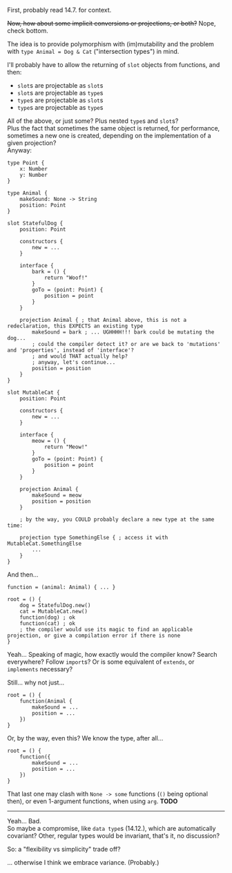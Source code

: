 First, probably read 14.7. for context.

~~Now, how about some implicit conversions or projections, or both?~~ Nope, check bottom.

The idea is to provide polymorphism with (im)mutability and the problem with `type Animal = Dog & Cat` ("intersection types") in mind.

I'll probably have to allow the returning of `slot` objects from functions, and then:
- `slot`s are projectable as `slot`s
- `slot`s are projectable as `type`s
- `type`s are projectable as `slot`s
- `type`s are projectable as `type`s

All of the above, or just some? Plus nested `type`s and `slot`s?\
Plus the fact that sometimes the same object is returned, for performance, sometimes a new one is created,
depending on the implementation of a given projection?\
Anyway:

```
type Point {
    x: Number
    y: Number
}

type Animal {
    makeSound: None -> String
    position: Point
}

slot StatefulDog {
    position: Point
    
    constructors {
        new = ...
    }
    
    interface {
        bark = () {
            return "Woof!"
        }
        goTo = (point: Point) {
            position = point
        }
    }
    
    projection Animal { ; that Animal above, this is not a redeclaration, this EXPECTS an existing type
        makeSound = bark ; ... UGHHHH!!! bark could be mutating the dog...
        ; could the compiler detect it? or are we back to 'mutations' and 'properties', instead of 'interface'?
        ; and would THAT actually help?
        ; anyway, let's continue...
        position = position
    }
}

slot MutableCat {
    position: Point
    
    constructors {
        new = ...
    }
    
    interface {
        meow = () {
            return "Meow!"
        }
        goTo = (point: Point) {
            position = point
        }
    }
    
    projection Animal {
        makeSound = meow
        position = position
    }
    
    ; by the way, you COULD probably declare a new type at the same time:
    
    projection type SomethingElse { ; access it with MutableCat.SomethingElse
        ...
    }
}
```

And then...

```
function = (animal: Animal) { ... }

root = () {
    dog = StatefulDog.new()
    cat = MutableCat.new()
    function(dog) ; ok
    function(cat) ; ok
    ; the compiler would use its magic to find an applicable projection, or give a compilation error if there is none
}
```

Yeah... Speaking of magic, how exactly would the compiler know? Search everywhere? Follow `import`s?
Or is some equivalent of `extends`, or `implements` necessary?

Still... why not just...

```
root = () {
    function(Animal {
        makeSound = ...
        position = ...
    })
}
```

Or, by the way, even this? We know the type, after all...

```
root = () {
    function({
        makeSound = ...
        position = ...
    })
}
```

That last one may clash with `None -> some` functions (`()` being optional then),
or even 1-argument functions, when using `arg`. **TODO**

---------

Yeah... Bad.\
So maybe a compromise, like `data type`s (14.12.), which are automatically covariant?
Other, regular types would be invariant, that's it, no discussion?

So: a "flexibility vs simplicity" trade off?

... otherwise I think we embrace variance. (Probably.)